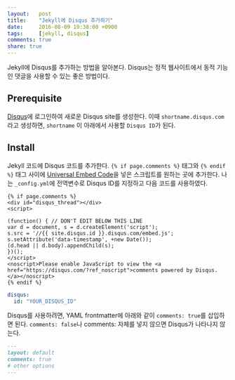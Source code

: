 ```yaml
---
layout:   post
title:    "Jekyll에 Disqus 추가하기"
date:     2016-08-09 19:38:00 +0900
tags:     [jekyll, disqus]
comments: true
share: true
---
```


Jekyll에 Disqus를 추가하는 방법을 알아본다. Disqus는 정적 웹사이트에서 동적 기능인 댓글을 사용할 수 있는 좋은 방법이다.

## Prerequisite

[Disqus](https://disqus.com)에 로그인하여 새로운 Disqus site를 생성한다. 이때 `shortname.disqus.com`라고 생성하면, `shortname` 이 아래에서 사용할 `Disqus ID`가 된다.

## Install

Jekyll 코드에 Disqus 코드를 추가한다. `{% if page.comments %}` 태그와 `{% endif %}` 태그 사이에 [Universal Embed Code](https://disqus.com/admin/universalcode/)을 넣은 스크립트를 원하는 곳에 추가한다. 나는 `_config.yml`에 전역변수로 Disqus ID를 지정하고 다음 코드를 사용하였다.

```
{% if page.comments %}
<div id="disqus_thread"></div>
<script>

(function() { // DON'T EDIT BELOW THIS LINE
var d = document, s = d.createElement('script');
s.src = '//{{ site.disqus.id }}.disqus.com/embed.js';
s.setAttribute('data-timestamp', +new Date());
(d.head || d.body).appendChild(s);
})();
</script>
<noscript>Please enable JavaScript to view the <a href="https://disqus.com/?ref_noscript">comments powered by Disqus.</a></noscript>
{% endif %}

```

```yml
disqus:
  id: "YOUR_DISQUS_ID"
```


Disqus를 사용하려면, YAML frontmatter에 아래와 같이 `comments: true`를 삽입하면 된다. `comments: false`나 comments: 자체를 넣지 않으면 Disqus가 나타나지 않는다.


```md
---
layout: default
comments: true
# other options
---
```
